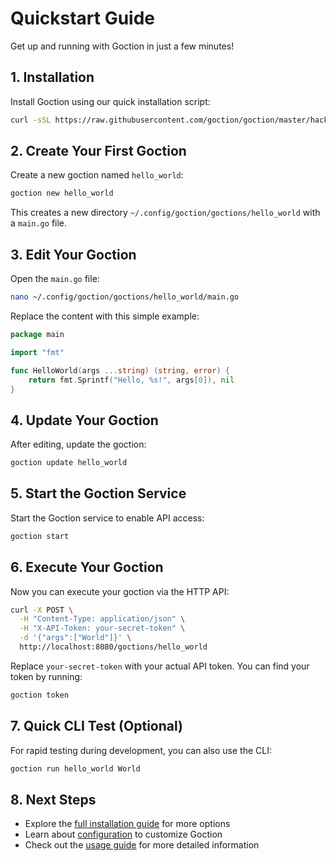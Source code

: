 # Quickstart Guide

Get up and running with Goction in just a few minutes!

## 1. Installation

Install Goction using our quick installation script:

```bash
curl -sSL https://raw.githubusercontent.com/goction/goction/master/hack/install.sh | sudo bash
```

## 2. Create Your First Goction

Create a new goction named `hello_world`:

```bash
goction new hello_world
```

This creates a new directory `~/.config/goction/goctions/hello_world` with a `main.go` file.

## 3. Edit Your Goction

Open the `main.go` file:

```bash
nano ~/.config/goction/goctions/hello_world/main.go
```

Replace the content with this simple example:

```go
package main

import "fmt"

func HelloWorld(args ...string) (string, error) {
    return fmt.Sprintf("Hello, %s!", args[0]), nil
}
```

## 4. Update Your Goction

After editing, update the goction:

```bash
goction update hello_world
```

## 5. Start the Goction Service

Start the Goction service to enable API access:

```bash
goction start
```

## 6. Execute Your Goction

Now you can execute your goction via the HTTP API:

```bash
curl -X POST \
  -H "Content-Type: application/json" \
  -H "X-API-Token: your-secret-token" \
  -d '{"args":["World"]}' \
  http://localhost:8080/goctions/hello_world
```

Replace `your-secret-token` with your actual API token. You can find your token by running:

```bash
goction token
```

## 7. Quick CLI Test (Optional)

For rapid testing during development, you can also use the CLI:

```bash
goction run hello_world World
```

## 8. Next Steps

- Explore the [full installation guide](./installation.md) for more options
- Learn about [configuration](./configuration.md) to customize Goction
- Check out the [usage guide](./usage.md) for more detailed information

<FeedbackComponent/>
